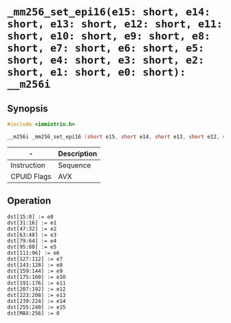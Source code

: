 `_mm256_set_epi16(e15: short, e14: short, e13: short, e12: short, e11: short, e10: short, e9: short, e8: short, e7: short, e6: short, e5: short, e4: short, e3: short, e2: short, e1: short, e0: short): __m256i`
======================================================================================================================================

## Synopsis

```c
#include <immintrin.h>

__m256i _mm256_set_epi16 (short e15, short e14, short e13, short e12, short e11, short e10, short e9, short e8, short e7, short e6, short e5, short e4, short e3, short e2, short e1, short e0);
```

| -           | Description |
| ----------- | ----------- |
| Instruction | Sequence    |
| CPUID Flags | AVX         |

##  Operation

```
dst[15:0] := e0
dst[31:16] := e1
dst[47:32] := e2
dst[63:48] := e3
dst[79:64] := e4
dst[95:80] := e5
dst[111:96] := e6
dst[127:112] := e7
dst[143:128] := e8
dst[159:144] := e9
dst[175:160] := e10
dst[191:176] := e11
dst[207:192] := e12
dst[223:208] := e13
dst[239:224] := e14
dst[255:240] := e15
dst[MAX:256] := 0
```

